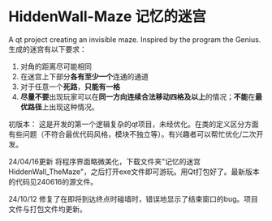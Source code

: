 # HiddenWall-Maze 记忆的迷宫
A qt project creating an invisible maze. Inspired by the program the Genius.
生成的迷宫有以下要求：
1. 对角的距离尽可能相同
2. 在迷宫上下部分**各有至少一个**连通的通道
3. 对于任意一个**死路**，**只能有一格**
4. **尽量不要**出现玩家可以在**同一方向连续合法移动四格及以上**的情况；**不能**在**最优路径**上出现这种情况。

初版本：
这是开发的第一个逻辑复杂的qt项目，未经优化。在类的定义区分方面有些问题（不符合最优代码风格，模块不独立等）。有兴趣者可以帮忙优化/二次开发。

24/04/16更新
将程序界面略微美化，下载文件夹"记忆的迷宫HiddenWall_TheMaze"，之后打开exe文件即可游玩。用Qt打包好了。最新版本的代码见240616的源文件。

24/10/12
修复了在即将到达终点时碰墙时，错误地显示了结束窗口的bug。项目文件与打包文件均更新。
